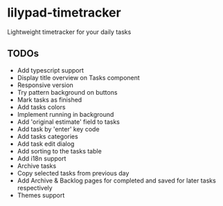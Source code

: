 # lilypad-timetracker

Lightweight timetracker for your daily tasks

## TODOs
* Add typescript support
* Display title overview on Tasks component
* Responsive version
* Try pattern background on buttons
* Mark tasks as finished
* Add tasks colors
* Implement running in background 
* Add 'original estimate' field to tasks
* Add task by 'enter' key code
* Add tasks categories
* Add task edit dialog
* Add sorting to the tasks table
* Add i18n support
* Archive tasks
* Copy selected tasks from previous day
* Add Archive & Backlog pages for completed and saved for later tasks respectively
* Themes support
